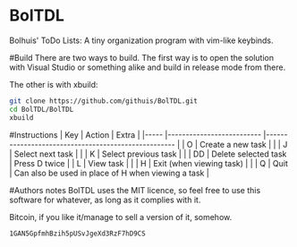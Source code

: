 # BolTDL
Bolhuis' ToDo Lists: A tiny organization program with vim-like keybinds.

#Build
There are two ways to build. The first way is to open the solution with Visual Studio or something alike and build in release mode from there.

The other is with xbuild:
```bash
git clone https://github.com/githuis/BolTDL.git
cd BolTDL/BolTDL
xbuild
```
#Instructions
| Key 	| Action                   	| Extra                                              	|
|-----	|--------------------------	|----------------------------------------------------	|
| O   	| Create a new task        	|                                                    	|
| J   	| Select next task         	|                                                    	|
| K   	| Select previous task     	|                                                    	|
| DD  	| Delete selected task     	| Press D twice                                      	|
| L   	| View task                	|                                                    	|
| H   	| Exit (when viewing task) 	|                                                    	|
| Q   	| Quit                     	| Can also be used in place of H when viewing a task 	|


#Authors notes
BolTDL uses the MIT licence, so feel free to use this software for whatever, as long as it complies with it.

Bitcoin, if you like it/manage to sell a version of it, somehow.
```bash
1GAN5GpfmhBzih5pUSvJgeXd3RzF7hD9CS
```
